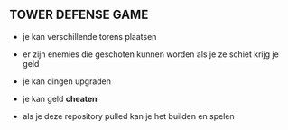 ## TOWER DEFENSE GAME

- je kan verschillende torens plaatsen

- er zijn enemies die geschoten kunnen worden 
als je ze schiet krijg je geld

- je kan dingen upgraden

- je kan geld  **cheaten**

- als je deze repository pulled kan je het builden en spelen
